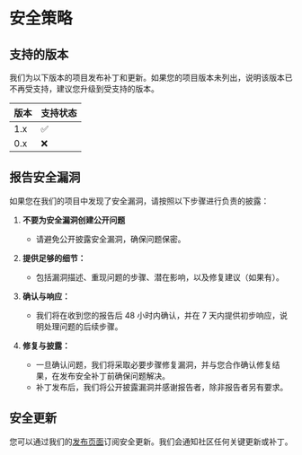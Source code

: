 # 安全策略

## 支持的版本

我们为以下版本的项目发布补丁和更新。如果您的项目版本未列出，说明该版本已不再受支持，建议您升级到受支持的版本。

| 版本 | 支持状态           |
| ---- | ------------------ |
| 1.x  | :white_check_mark: |
| 0.x  | :x:                |

## 报告安全漏洞

如果您在我们的项目中发现了安全漏洞，请按照以下步骤进行负责的披露：

1. **不要为安全漏洞创建公开问题**
   - 请避免公开披露安全漏洞，确保问题保密。

2. **提供足够的细节：**
   - 包括漏洞描述、重现问题的步骤、潜在影响，以及修复建议（如果有）。

3. **确认与响应：**
   - 我们将在收到您的报告后 48 小时内确认，并在 7 天内提供初步响应，说明处理问题的后续步骤。

4. **修复与披露：**
   - 一旦确认问题，我们将采取必要步骤修复漏洞，并与您合作确认修复结果，在发布安全补丁前确保问题解决。
   - 补丁发布后，我们将公开披露漏洞并感谢报告者，除非报告者另有要求。

## 安全更新

您可以通过我们的[发布页面](https://github.com/mcddhub/mcdd-interview-spring-boot-next/releases)订阅安全更新。我们会通知社区任何关键更新或补丁。
